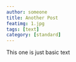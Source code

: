 ```yaml
---
author: someone
title: Another Post
featimg: 1.jpg
tags: [text]
category: [standard]
---
```

This one is just basic text
